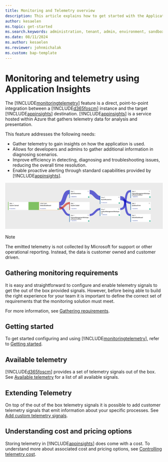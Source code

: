 ```yaml
---
title: Monitoring and Telemetry overview
description: This article explains how to get started with the Application Insights integration for finance and 
author: kesaelen
ms.topic: get-started
ms.search.keywords: administration, tenant, admin, environment, sandbox, telemetry
ms.date: 08/11/2024
ms.author: kesaelen
ms.reviewer: johnmichalak
ms.custom: bap-template
---
```


# Monitoring and telemetry using Application Insights

The [!INCLUDE[monitoringtelemetry](./includes/finops-monitoring-feature-name.md)] feature is a direct, point-to-point integration between a [!INCLUDE[d365foscm](./includes/finops-product-name-long.md)] instance and the target [!INCLUDE[appinsights](./includes/azure-application-insights-name.md)] destination. [!INCLUDE[appinsights](./includes/azure-application-insights-name.md)] is a service hosted within Azure that gathers telemetry data for analysis and presentation. 

This feature addresses the following needs:

- Gather telemetry to gain insights on how the application is used.
- Allows for developers and admins to gather additional information in diagnosing scenarios.
- Improve efficiency in detecting, diagnosing and troubleshooting issues, reducing the overall time resolution.
- Enable proactive alerting through standard capabilities provided by [!INCLUDE[appinsights](./includes/azure-application-insights-name.md)].  

[![Monitoring and Telemetry Feature.](./images/monitoring-overview-userflows.png)](./monitoring-overview-userflows.png)

> [!NOTE]
> The emitted telemetry is not collected by Microsoft for support or other operational reporting. Instead, the data is customer owned and customer driven.

## Gathering monitoring requirements

It is easy and straightforward to configure and enable telemetry signals to get the out of the box provided signals. However, before being able to build the right experience for your team it is important to define the correct set of requirements that the monitoring solution must meet.

For more information, see [Gathering requirements](./monitoring-gathering-requirements.md).

## Getting started

To get started configuring and using [!INCLUDE[monitoringtelemetry](./includes/finops-monitoring-feature-name.md)], refer to [Getting started](./monitoring-getting-started.md).

## Available telemetry

[!INCLUDE[d365foscm](./includes/finops-product-name-long.md)] provides a set of telemetry signals out of the box. See [Available telemetry](./monitoring-available-telemetry.md) for a list of all available signals.

## Extending Telemetry

On top of the out of the box telemetry signals it is possible to add customer telemetry signals that emit information about your specific processes. See [Add custom telemetry signals](./monitoring-developer-add-custom-signals.md).

## Understanding cost and pricing options

Storing telemetry in [!INCLUDE[appinsights](./includes/azure-application-insights-name.md)] does come with a cost. To understand more about associated cost and pricing options, see [Controlling telemetry cost](./monitoring-controlling-telemetry-costs.md).
